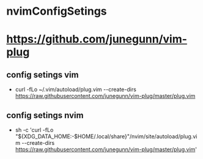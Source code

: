 # nvimConfigSetings
# https://github.com/junegunn/vim-plug

## config setings vim
- curl -fLo ~/.vim/autoload/plug.vim --create-dirs \
    https://raw.githubusercontent.com/junegunn/vim-plug/master/plug.vim
##  config setings nvim
- sh -c 'curl -fLo "${XDG_DATA_HOME:-$HOME/.local/share}"/nvim/site/autoload/plug.vim --create-dirs \
       https://raw.githubusercontent.com/junegunn/vim-plug/master/plug.vim'
